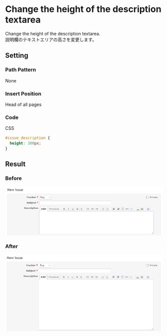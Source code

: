 # Change the height of the description textarea

Change the height of the description textarea.  
説明欄のテキストエリアの高さを変更します。

## Setting

### Path Pattern

None

### Insert Position

Head of all pages
<!-- 
Head of all pages
Bottom of issue form
Bottom of issue detail
Bottom of all pages
-->

### Code

CSS
<!--
JavaScript
CSS
HTML
-->

```css
#issue_description {
  height: 300px;
}
```

## Result

### Before

![before](./before.png)

### After

![after](./after.png)

